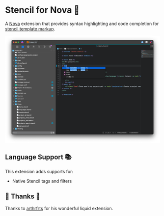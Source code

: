 # Stencil for Nova 🗻

A [Nova](https://nova.app) extension that provides syntax highlighting and code completion for [stencil template markup](https://stencil.fuller.li).

![Screenshot from Nova editor with a Stencil file being highlighted](https://github.com/pixelfrei/Stencil.novaextension/blob/main/preview.png?raw=true)

## Language Support 📚

This extension adds supports for:

- Native Stencil tags and filters

## 🙏 Thanks 🙏

Thanks to [arthrfrts](https://github.com/arthrfrts/Liquid.novaextension) for his wonderful liquid extension. 
